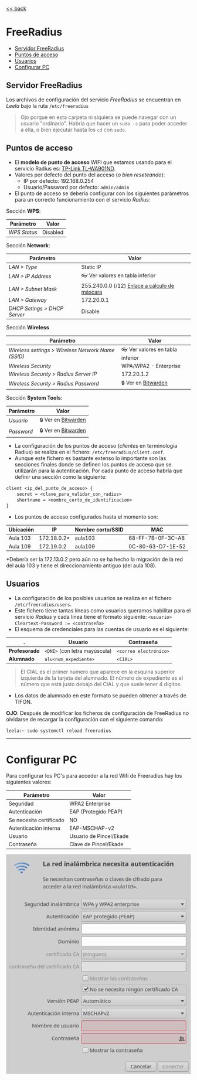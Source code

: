 
[<< back](README.md)

# FreeRadius

* [Servidor FreeRadius](#servidor-freeradius)
* [Puntos de acceso](#puntos-de-acceso)
* [Usuarios](#usuarios)
* [Configurar PC](#configurar-pc)

## Servidor FreeRadius

Los archivos de configuración del servicio *FreeRadius* se encuentran en *Leela* bajo la ruta `/etc/freeradius`

> Ojo porque en esta carpeta ni siquiera se puede navegar con un usuario "ordinario". Habría que hacer un `sudo -s` para poder acceder a ella, o bien ejecutar hasta los `cd` con `sudo`.


## Puntos de acceso

* El **modelo de punto de acceso** WIFI que estamos usando para el servicio Radius es: [TP-Link TL-WA901ND](https://www.tp-link.com/es/home-networking/access-point/tl-wa901nd/).
* Valores por defecto del punto del acceso (*o bien reseteando*):
    * IP por defecto: 192.168.0.254
    * Usuario/Password por defecto: `admin/admin`
* El punto de acceso se debería configurar con los siguientes parámetros para un correcto funcionamiento con el servicio *Radius*:

Sección **WPS**:

Parámetro | Valor
--- | ---
*WPS Status* | Disabled

Sección **Network**:

Parámetro | Valor
--- | ---
*LAN > Type* | Static IP
*LAN > IP Address* | :eyeglasses: Ver valores en tabla inferior
*LAN > Subnet Mask* | 255.240.0.0 (/12) [Enlace a cálculo de máscara](https://www.aprendaredes.com/cgi-bin/ipcalc/ipcalc_cgi?host=172.16.0.0&mask1=12&mask2=)
*LAN > Gateway* | 172.20.0.1
*DHCP Setings > DHCP Server* | Disable

Sección **Wireless**

Parámetro | Valor
--- | ---
*Wireless settings > Wireless Network Name (SSID)* | :eyeglasses: Ver valores en tabla inferior
*Wireless Security* | WPA/WPA2 - Enterprise
*Wireless Security > Radius Server IP* | 172.20.1.2
*Wireless Security > Radius Password* | :lock: Ver en [Bitwarden](https://vault.bitwarden.com)

Sección **System Tools**:

Parámetro | Valor
--- | ---
*Usuario* | :lock: Ver en [Bitwarden](https://vault.bitwarden.com)
*Password* | :lock: Ver en [Bitwarden](https://vault.bitwarden.com)

* La configuración de los puntos de acceso (*clientes* en terminología Radius) se realiza en el fichero: `/etc/freeradius/client.conf`.
* Aunque este fichero es bastante extenso lo importante son las secciones finales donde se definen los puntos de acceso que se utilizarán para la autenticación. Por cada punto de acceso habría que definir una sección como la siguiente:
~~~
client <ip_del_punto_de_acceso> {
	secret = <clave_para_validar_con_radius>
	shortname = <nombre_corto_de_identificacion>
}
~~~
* Los puntos de acceso configurados hasta el momento son:

Ubicación | IP | Nombre corto/SSID | MAC
--- | --- | --- | --- |
Aula 103 | 172.18.0.2* | aula103 | 68-FF-7B-0F-3C-A8
Aula 109 | 172.19.0.2 | aula109 | 0C-80-63-D7-1E-52

*Debería ser la 172.13.0.2 pero aún no se ha hecho la migración de la red del aula 103 y tiene el direccionamiento antiguo (del aula 108).

## Usuarios

* La configuración de los posibles usuarios se realiza en el fichero  `/etc/freeradius/users`.
* Este fichero tiene tantas líneas como usuarios queramos habilitar para el servicio *Radius* y cada línea tiene el formato siguiente:
`<usuario> Cleartext-Password := <contraseña>`
* El esquema de credenciales para las cuentas de usuario es el siguiente:

. | Usuario | Contraseña
--- | --- | ---
**Profesorado** | `<DNI>` (con letra mayúscula) | `<correo electrónico>`
**Alumnado** | `alu<num_expediente>` | `<CIAL>`

> El CIAL es el primer número que aparece en la esquina superior izquierda de la tarjeta del alumnado. El número de expediente es el número que está justo debajo del CIAL y que suele tener 4 dígitos.
* Los datos de alumnado en este formato se pueden obtener a través de TIFON.

**OJO**: Después de modificar los ficheros de configuración de FreeRadius no olvidarse de recargar la configuración con el siguiente comando:

~~~console
leela:~ sudo systemctl reload freeradius
~~~

---
# Configurar PC

Para configurar los PC's para acceder a la red Wifi de Freeradius hay los siguientes valores:

| Parámetro               | Valor                   |
| ----------------------- | ----------------------- |
| Seguridad               | WPA2 Enterprise         |
| Autenticación           | EAP (Protegido PEAP)    |
| Se necesita certificado | NO                      |
| Autenticación interna   | EAP-MSCHAP-v2           |
| Usuario                 | Usuario de Pincel/Ekade |
| Contraseña              | Clave de Pincel/Ekade   |

![](images/freeradius-wifi.png)
